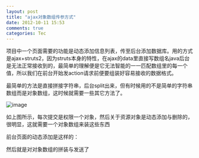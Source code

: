 ```yaml
---
layout: post
title: "ajax对象数组传参方式"
date: 2012-10-11 15:53
comments: true
categories: Tec
---
```

项目中一个页面需要的功能是动态添加信息列表，传至后台添加数据库。用的方式是ajax+struts2，因为struts本身的特性，在ajax的data里直接写数组名java后台是无法正常接收到的，最简单的理解便是它无法智能的一一匹配数组里的每一个值，所以我们在前台开始发action请求前便要组装好容易接收的数据格式。

最简单的方法是直接拼接字符串，后台split出来，但有时候用的不是简单的字符串数组而是对象数组，这时候就需要一些其它方法了。

<!--more-->

![image](http://i1001.photobucket.com/albums/af134/mxiaochi/blogsource/1349941967_9520_zpsbbaf2803.png)

如上图所示，每次提交是权限一个对象，然后关于资源对象是动态添加与删除的，很明显，这就需要一个对象数组来装这些东西

前台页面的动态添加是这样的：
<script src="https://gist.github.com/wanax/6752390.js"></script>  
		
然后就是对对象数组的拼装与发送了
		
<script src="https://gist.github.com/wanax/6752394.js"></script>